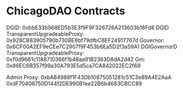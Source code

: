 # ChicagoDAO Contracts

DGID: 0xbbE33b968ED5b3E3f9F9F326726A213603b18Fd8
DGID TransparentUpgradeableProxy: 0x928CB83905790b730BE8bf79dfbC6EF24917767d
Governor: 0x6CF00A2EF9eCEe7C2907f9F453b6Ea5D2f3a59A1
DGIGovernorD TransparentUpgradeableProxy: 0xf0d9661c1188710366f1b48aa91B2363D8dA2d42
Gm: 0x86EC6B357f99a30A793E5d5ca7CA842022EC2f69

Admin Proxy: 0xbA84988f1F43Db10875051281c51C3e89A4E2AaA
0xdF70406750D144f2DE990B1ee22B6b4683CBCC89

